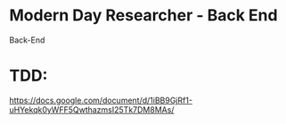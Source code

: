 # Modern Day Researcher - Back End
Back-End
# TDD: 
https://docs.google.com/document/d/1iBB9GjRf1-uHYekqk0yWFF5QwthazmsI25Tk7DM8MAs/
